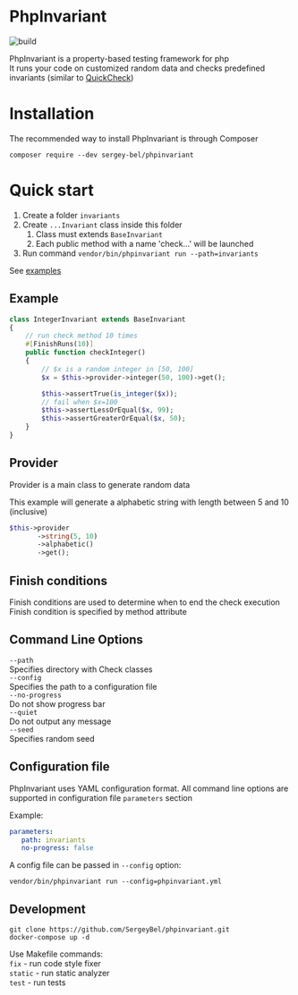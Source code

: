 # PhpInvariant
![build](https://github.com/SergeyBel/phpinvariant/actions/workflows/php-ci.yml/badge.svg?branch=main)

PhpInvariant is a property-based testing framework for php  
It runs your code on customized random data and checks predefined invariants (similar to [QuickCheck](https://hackage.haskell.org/package/QuickCheck)) 


# Installation
The recommended way to install PhpInvariant is through Composer
```
composer require --dev sergey-bel/phpinvariant
```

# Quick start
1. Create a folder `invariants`
2. Create `...Invariant` class inside this folder
    1. Class must extends `BaseInvariant`
    1. Each public method with a name 'check...' will be launched
3. Run command `vendor/bin/phpinvariant run --path=invariants`

See [examples](https://github.com/SergeyBel/phpinvariant/tree/main/invariants/examples)


## Example

```php
class IntegerInvariant extends BaseInvariant
{
    // run check method 10 times
    #[FinishRuns(10)]
    public function checkInteger()
    {
        // $x is a random integer in [50, 100]
        $x = $this->provider->integer(50, 100)->get();

        $this->assertTrue(is_integer($x));
        // fail when $x=100
        $this->assertLessOrEqual($x, 99);
        $this->assertGreaterOrEqual($x, 50);
    }
}
```

## Provider
Provider is a main class to generate random data

This example will generate a alphabetic string with length between 5 and 10 (inclusive)
```php
$this->provider
       ->string(5, 10)
       ->alphabetic()
       ->get();
```

## Finish conditions
Finish conditions are used to determine when to end the check execution  
Finish condition is specified by method attribute


## Command Line Options
`--path`    
Specifies directory with Check classes    
`--config`    
Specifies the path to a configuration file  
`--no-progress`  
Do not show progress bar  
`--quiet`  
Do not output any message  
`--seed`    
Specifies random seed   

## Configuration file
PhpInvariant uses YAML configuration format. All command line options are supported in configuration file `parameters` section  

Example:
```yml
parameters:
   path: invariants
   no-progress: false
```
A config file can be passed in `--config` option:

`vendor/bin/phpinvariant run --config=phpinvariant.yml`

## Development
`git clone https://github.com/SergeyBel/phpinvariant.git`  
`docker-compose up -d`  

Use Makefile commands:  
`fix` - run code style fixer  
`static` - run static analyzer  
`test` - run tests  

